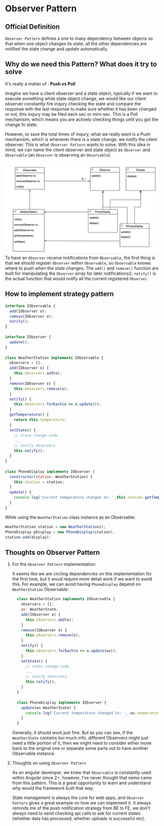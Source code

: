 # Observer Pattern

## Official Definition
`Observer Pattern` defines a one to many dependency between objects so that when one object changes its state, all the other dependencies are notified the state change and update automatically.

## Why do we need this Pattern? What does it try to solve
It's really a matter of : **Push vs Poll**

Imagine we have a client observer and a state object, typically if we want to execute something while state object change, we would like our client observer constantly fire inqury checking the state and compare the response with the last response to make sure whether it has been changed or not, this inqury may be filed each sec or mini-sec. This is a Poll mechanisim, which means you are actively checking things until you got the change fo state.

However, to save the total times of inqury, what we really want is a Push mechanisim, which is whenever there is a state change, we notify the client observer. This is what `Observer Pattern` wants to solve. With this idea in mind, we can name the client observer and state object as `Observer` and `Observable` (an `Observer` is observing an `Observable`).

![Class Diagram](./assets/Observer_Pattern_Diagram.png)
To have an `Observer` receive notifications from `Observable`, the first thing is that we should register `Observer` within `Observable`, so `Observable` knows where to push when the state changes. The `add()` and `remove()` function are built for manipulating the `Observer` array for later notifications(). `notify()` is the actual function that would notify all the current registered `Observer`.

## How to implement strategy pattern
```javascript
interface IObservable {
  add(IObserver o);
  remove(IObserver o);
  notify();
}

interface IObserver {
  update();
}

class WeatherStation implements IObservable {
  observers = [];
  add(IObserver o) {
    this.observers.add(o);
  }
  remove(IObserver o) {
    this.observers.remove(o);
  }
  notify() {
    this.observers.forEach(o => o.update());
  }
  getTemperature() {
    return this.temperature;
  }
  setState() {
    // state change code
    ...
    // notify observers
    this.notify();
  }
}

class PhoneDisplay implements IObserver {
  constructor(station: WeatherStation) {
    this.station = station;
  }
  update() {
    console.log('Current temperature changed to: ',this.station.getTemperature());
  }
}
```

While using the `WeatherStation` class instance as an Observable:
```javascript
WeatherStation station = new WeatherStation();
PhoneDisplay pDisplay = new PhoneDisplay(station);
station.add(display);
```

## Thoughts on Observer Pattern

1. For the `Observer Pattern` implementation:
   
    It seems like we are circling dependencies on this implementation for the first look, but it woud require more detail work if we want to avoid this. For example, we can avoid having `PhoneDisplay` depend on `WeatherStation` Observable:

    ```javascript
      class WeatherStation implements IObservable {
        observers = [];
        ws: WeatherState;
        add(IObserver o) {
          this.observers.add(o);
        }
        remove(IObserver o) {
          this.observers.remove(o);
        }
        notify() {
          this.observers.forEach(o => o.update(ws));
        }
        setState() {
          // state change code
          ...
          // notify observers
          this.notify();
        }
      }

      class PhoneDisplay implements IObserver {
        update(ws WeatherState) {
          console.log('Current temperature changed to: ', ws.temperature);
        }
      }
    ```
    Generally, it should work just fine. But as you can see, if the `WeatherState` contains too much info, different Observers might just need a little portion of it, then we might need to consider either move back to the original one or separate some parts out to have another Observable instance.

2. Thoughts on using `Observer Pattern`

    As an angular developer, we knew that `Observable` is constantly used within Angular since 2+, however, I've never thought that name came from this pattern. This is a great opportunity to learn and understand why would the framework built that way. 

    State management is always the core for web apps, and `Observer Pattern` gives a great example on how we can implement it. It always reminds me of the push notification strategy from BE to FE, we don't always need to send checking api calls to ask for current states (whether data has processed, whether uploads is successful etc).

  